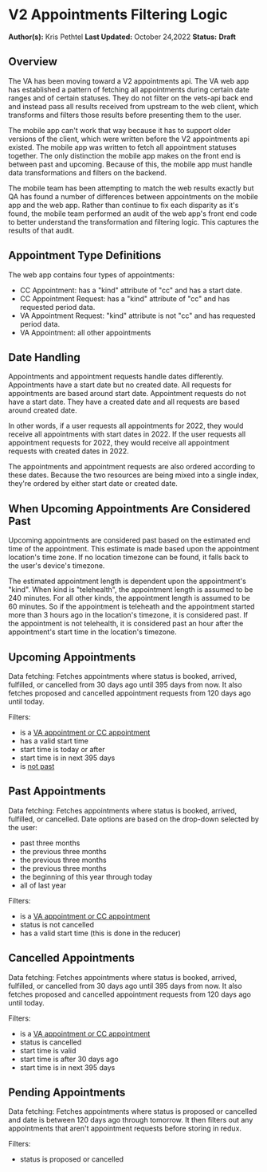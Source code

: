 # V2 Appointments Filtering Logic

**Author(s):** Kris Pethtel
**Last Updated:** October 24,2022
**Status:** **Draft**

## Overview

The VA has been moving toward a V2 appointments api. The VA web app has established a pattern of fetching all appointments during certain date ranges and of certain statuses. They do not filter on the vets-api back end and instead pass all results received from upstream to the web client, which transforms and filters those results before presenting them to the user.

The mobile app can't work that way because it has to support older versions of the client, which were written before the V2 appointments api existed. The mobile app was written to fetch all appointment statuses together. The only distinction the mobile app makes on the front end is between past and upcoming. Because of this, the mobile app must handle data transformations and filters on the backend.

The mobile team has been attempting to match the web results exactly but QA has found a number of differences between appointments on the mobile app and the web app. Rather than continue to fix each disparity as it's found, the mobile team performed an audit of the web app's front end code to better understand the transformation and filtering logic. This captures the results of that audit.

## Appointment Type Definitions

The web app contains four types of appointments:
- CC Appointment: has a "kind" attribute of "cc" and has a start date.
- CC Appointment Request: has a "kind" attribute of "cc" and has requested period data.
- VA Appointment Request: "kind" attribute is not "cc" and has requested period data.
- VA Appointment: all other appointments

## Date Handling

Appointments and appointment requests handle dates differently. Appointments have a start date but no created date. All requests for appointments are based around start date. Appointment requests do not have a start date. They have a created date and all requests are based around created date.

In other words, if a user requests all appointments for 2022, they would receive all appointments with start dates in 2022. If the user requests all appointment requests for 2022, they would receive all appointment requests with created dates in 2022.

The appointments and appointment requests are also ordered according to these dates. Because the two resources are being mixed into a single index, they're ordered by either start date or created date.

## When Upcoming Appointments Are Considered Past

Upcoming appointments are considered past based on the estimated end time of the appointment. This estimate is made based upon the appointment location's time zone. If no location timezone can be found, it falls back to the user's device's timezone.

The estimated appointment length is dependent upon the appointment's "kind". When kind is "telehealth", the appointment length is assumed to be 240 minutes. For all other kinds, the appointment length is assumed to be 60 minutes. So if the appointment is teleheath and the appointment started more than 3 hours ago in the location's timezone, it is considered past. If the appointment is not telehealth, it is considered past an hour after the appointment's start time in the location's timezone.

## Upcoming Appointments

Data fetching:
Fetches appointments where status is booked, arrived, fulfilled, or cancelled from 30 days ago until 395 days from now. It also fetches proposed and cancelled appointment requests from 120 days ago until today.

Filters:
- is a [VA appointment or CC appointment](#appointment-type-definitions)
- has a valid start time
- start time is today or after
- start time is in next 395 days
- is [not past](#when-appointments-are-considered-past)

## Past Appointments

Data fetching:
Fetches appointments where status is booked, arrived, fulfilled, or cancelled. Date options are based on the drop-down selected by the user:
- past three months
- the previous three months
- the previous three months
- the previous three months
- the beginning of this year through today
- all of last year

Filters:
- is a [VA appointment or CC appointment](#appointment-type-definitions)
- status is not cancelled
- has a valid start time (this is done in the reducer)

## Cancelled Appointments

Data fetching:
Fetches appointments where status is booked, arrived, fulfilled, or cancelled from 30 days ago until 395 days from now. It also fetches proposed and cancelled appointment requests from 120 days ago until today.

Filters:
- is a [VA appointment or CC appointment](#appointment-type-definitions)
- status is cancelled
- start time is valid
- start time is after 30 days ago
- start time is in next 395 days

## Pending Appointments

Data fetching:
Fetches appointments where status is proposed or cancelled and date is between 120 days ago through tomorrow. It then filters out any appointments that aren't appointment requests before storing in redux.

Filters:
- status is proposed or cancelled